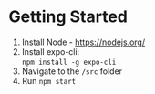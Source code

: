 # Getting Started  

1. Install Node - https://nodejs.org/  
2. Install expo-cli:  
``npm install -g expo-cli``  
3. Navigate to the `/src` folder  
4. Run ``npm start``
